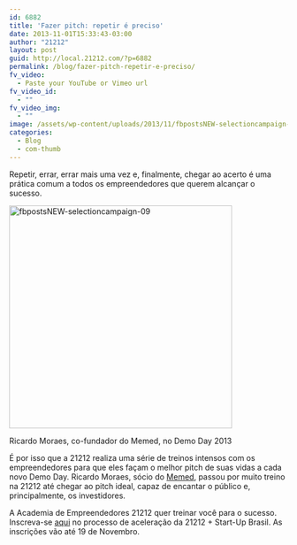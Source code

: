 ```yaml
---
id: 6882
title: 'Fazer pitch: repetir é preciso'
date: 2013-11-01T15:33:43-03:00
author: "21212"
layout: post
guid: http://local.21212.com/?p=6882
permalink: /blog/fazer-pitch-repetir-e-preciso/
fv_video:
  - Paste your YouTube or Vimeo url
fv_video_id:
  - ""
fv_video_img:
  - ""
image: /assets/wp-content/uploads/2013/11/fbpostsNEW-selectioncampaign-09.png
categories:
  - Blog
  - com-thumb
---
```

<p dir="ltr">
  Repetir, errar, errar mais uma vez e, finalmente, chegar ao acerto é uma prática comum a todos os empreendedores que querem alcançar o sucesso.
</p>

<div id="attachment_6883" style="width: 413px" class="wp-caption aligncenter">
  <a href="http://local.21212.com/assets/wp-content/uploads/2013/11/fbpostsNEW-selectioncampaign-09.png"><img aria-describedby="caption-attachment-6883" class="size-full wp-image-6883" alt="fbpostsNEW-selectioncampaign-09" src="{{ site.url }}/assets/wp-content/uploads/2013/11/fbpostsNEW-selectioncampaign-09.png" width="403" height="403" srcset="{{ site.url }}/assets/wp-content/uploads/2013/11/fbpostsNEW-selectioncampaign-09.png 403w, {{ site.url }}/assets/wp-content/uploads/2013/11/fbpostsNEW-selectioncampaign-09-150x150.png 150w, {{ site.url }}/assets/wp-content/uploads/2013/11/fbpostsNEW-selectioncampaign-09-300x300.png 300w" sizes="(max-width: 403px) 100vw, 403px" /></a>

  <p id="caption-attachment-6883" class="wp-caption-text">
    Ricardo Moraes, co-fundador do Memed, no Demo Day 2013
  </p>
</div>

<p dir="ltr">
  É por isso que a 21212 realiza uma série de treinos intensos com os empreendedores para que eles façam o melhor pitch de suas vidas a cada novo Demo Day. Ricardo Moraes, sócio do <a href="http://memed.com.br/home/">Memed</a>, passou por muito treino na 21212 até chegar ao pitch ideal, capaz de encantar o público e, principalmente, os investidores.
</p>

A Academia de Empreendedores 21212 quer treinar você para o sucesso. Inscreva-se [aqui](http://goo.gl/n2EBmm) no processo de aceleração da 21212 + Start-Up Brasil. As inscrições vão até 19 de Novembro.